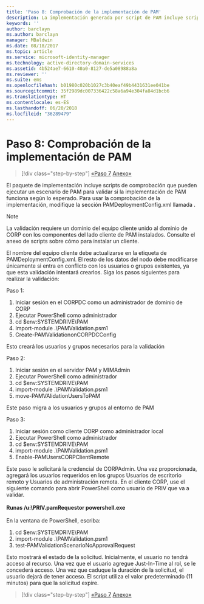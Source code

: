 ```yaml
---
title: 'Paso 8: Comprobación de la implementación de PAM'
description: La implementación generada por script de PAM incluye scripts de comprobación que pueden ejecutar un escenario de PAM para validar si la implementación de PAM funciona según lo esperado.
keywords: ''
author: barclayn
ms.author: barclayn
manager: MBaldwin
ms.date: 08/18/2017
ms.topic: article
ms.service: microsoft-identity-manager
ms.technology: active-directory-domain-services
ms.assetid: 4b524ae7-6610-40a0-8127-de5a08988a8a
ms.reviewer: ''
ms.suite: ems
ms.openlocfilehash: b01980c020b1027c3b40eaf49b4431631ee041be
ms.sourcegitcommit: 35f2989dc007336422c58a6a94e304fa84d1bcb6
ms.translationtype: HT
ms.contentlocale: es-ES
ms.lasthandoff: 06/20/2018
ms.locfileid: "36289479"
---
```

# <a name="step-8-pam-deployment-verification"></a>Paso 8: Comprobación de la implementación de PAM

> [!div class="step-by-step"]
> [«Paso 7](sp1-step7-setup-sidhistory-sidfiltering.md)
> [Anexo»](sp1-pam-deployment-addendum.md)

El paquete de implementación incluye scripts de comprobación que pueden ejecutar un escenario de PAM para validar si la implementación de PAM funciona según lo esperado.
Para usar la comprobación de la implementación, modifique la sección PAMDeploymentConfig.xml llamada <PamValidation/> .

>[!NOTE]
>La validación requiere un dominio del equipo cliente unido al dominio de CORP con los componentes del lado cliente de PAM instalados. Consulte el anexo de scripts sobre cómo para instalar un cliente.

El nombre del equipo cliente debe actualizarse en la etiqueta <PAMValidationClient/> de PAMDeploymentConfig.xml. El resto de los datos del nodo <PAMValidation/> debe modificarse únicamente si entra en conflicto con los usuarios o grupos existentes, ya que esta validación intentará crearlos.
Siga los pasos siguientes para realizar la validación:

Paso 1:

1. Iniciar sesión en el CORPDC como un administrador de dominio de CORP
2. Ejecutar PowerShell como administrador
3. cd $env:SYSTEMDRIVE\PAM
4. Import-module .\PAMValidation.psm1
5. Create-PAMValidationonCORPDCConfig

Esto creará los usuarios y grupos necesarios para la validación

Paso 2:

1. Iniciar sesión en el servidor PAM y MIMAdmin
2. Ejecutar PowerShell como administrador
3. cd $env:SYSTEMDRIVE\PAM
4. import-module .\PAMValidation.psm1
5. move-PAMVAlidationUsersToPAM

Este paso migra a los usuarios y grupos al entorno de PAM

Paso 3:

1. Iniciar sesión como cliente CORP como administrador local
2. Ejecutar PowerShell como administrador
3. cd $env:SYSTEMDRIVE\PAM
4. import-module .\PAMValidation.psm1
5. Enable-PAMUsersCORPClientRemote


Este paso le solicitará la credencial de CORPAdmin. Una vez proporcionada, agregará los usuarios requeridos en los grupos Usuarios de escritorio remoto y Usuarios de administración remota.
En el cliente CORP, use el siguiente comando para abrir PowerShell como usuario de PRIV que va a validar. </br></br>
**Runas /u:<PRIV domain>\PRIV.pamRequestor powershell.exe**  </br></br>
En la ventana de PowerShell, escriba:

1. cd $env:SYSTEMDRIVE\PAM
2. import-module .\PAMValidation.psm1
3. test-PAMValidationScenarioNoApprovalRequest


  Esto mostrará el estado de la solicitud.
  Inicialmente, el usuario no tendrá acceso al recurso. Una vez que el usuario agregue Just-In-Time al rol, se le concederá acceso. Una vez que caduque la duración de la solicitud, el usuario dejará de tener acceso.
  El script utiliza el valor predeterminado (11 minutos) para que la solicitud expire.

> [!div class="step-by-step"]
> [«Paso 7](sp1-step7-setup-sidhistory-sidfiltering.md)
> [Anexo»](sp1-pam-deployment-addendum.md)
